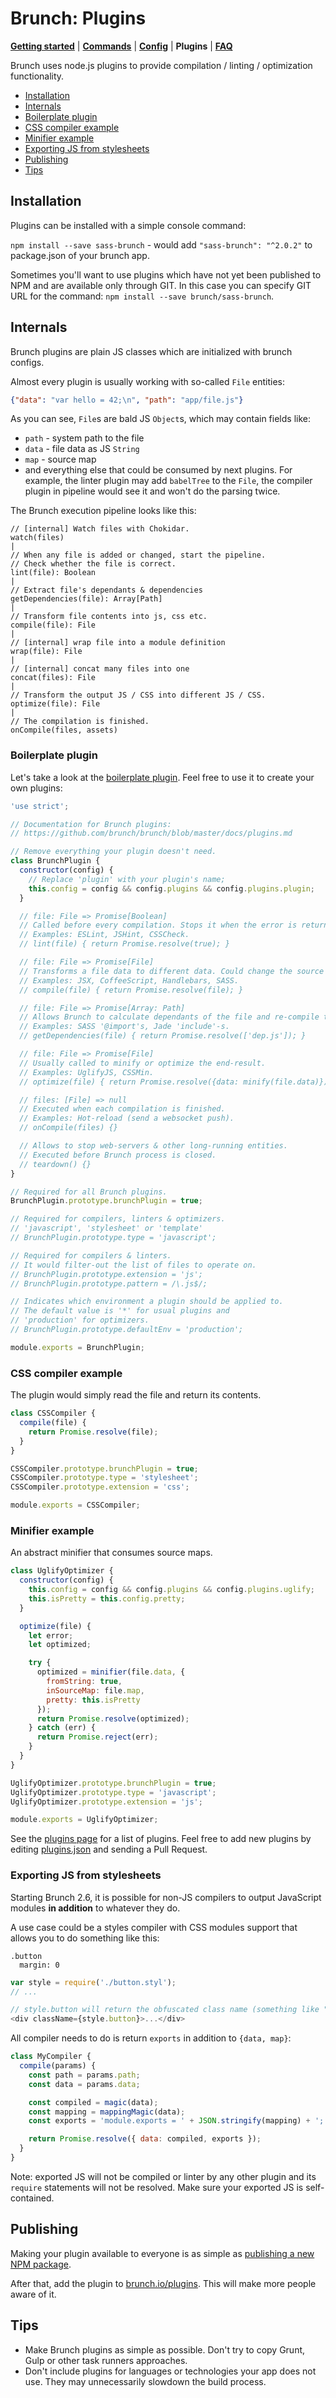 # Brunch: Plugins

[**Getting started**](./README.md) | [**Commands**](./commands.md) | [**Config**](./config.md) | **Plugins** | [**FAQ**](./faq.md)

Brunch uses node.js plugins to provide compilation / linting / optimization functionality.

- [Installation](#installation)
- [Internals](#internals)
- [Boilerplate plugin](#boilerplate-plugin)
- [CSS compiler example](#css-compiler-example)
- [Minifier example](#minifier-example)
- [Exporting JS from stylesheets](#exporting-js-from-stylesheets)
- [Publishing](#publishing)
- [Tips](#tips)

## Installation

Plugins can be installed with a simple console command:

`npm install --save sass-brunch` - would add `"sass-brunch": "^2.0.2"` to package.json of your brunch app.

Sometimes you'll want to use plugins which have not yet been published to NPM and are available only through GIT. In this case you can specify GIT URL for the command: `npm install --save brunch/sass-brunch`.

## Internals

Brunch plugins are plain JS classes which are initialized with brunch configs.

Almost every plugin is usually working with so-called `File` entities:

```json
{"data": "var hello = 42;\n", "path": "app/file.js"}
```

As you can see, `File`s are bald JS `Object`s, which may contain fields like:

- `path` - system path to the file
- `data` - file data as JS `String`
- `map` - source map
- and everything else that could be consumed by next plugins.
  For example, the linter plugin may add `babelTree` to the `File`,
  the compiler plugin in pipeline would see it and won't do the parsing twice.

The Brunch execution pipeline looks like this:

```
// [internal] Watch files with Chokidar.
watch(files)
|
// When any file is added or changed, start the pipeline.
// Check whether the file is correct.
lint(file): Boolean
|
// Extract file's dependants & dependencies
getDependencies(file): Array[Path]
|
// Transform file contents into js, css etc.
compile(file): File
|
// [internal] wrap file into a module definition
wrap(file): File
|
// [internal] concat many files into one
concat(files): File
|
// Transform the output JS / CSS into different JS / CSS.
optimize(file): File
|
// The compilation is finished.
onCompile(files, assets)
```

### Boilerplate plugin

Let's take a look at the [boilerplate plugin](https://github.com/brunch/brunch-boilerplate-plugin). Feel free to use it to create your own plugins:

```javascript
'use strict';

// Documentation for Brunch plugins:
// https://github.com/brunch/brunch/blob/master/docs/plugins.md

// Remove everything your plugin doesn't need.
class BrunchPlugin {
  constructor(config) {
    // Replace 'plugin' with your plugin's name;
    this.config = config && config.plugins && config.plugins.plugin;
  }

  // file: File => Promise[Boolean]
  // Called before every compilation. Stops it when the error is returned.
  // Examples: ESLint, JSHint, CSSCheck.
  // lint(file) { return Promise.resolve(true); }

  // file: File => Promise[File]
  // Transforms a file data to different data. Could change the source map etc.
  // Examples: JSX, CoffeeScript, Handlebars, SASS.
  // compile(file) { return Promise.resolve(file); }

  // file: File => Promise[Array: Path]
  // Allows Brunch to calculate dependants of the file and re-compile them too.
  // Examples: SASS '@import's, Jade 'include'-s.
  // getDependencies(file) { return Promise.resolve(['dep.js']); }

  // file: File => Promise[File]
  // Usually called to minify or optimize the end-result.
  // Examples: UglifyJS, CSSMin.
  // optimize(file) { return Promise.resolve({data: minify(file.data)}); }

  // files: [File] => null
  // Executed when each compilation is finished.
  // Examples: Hot-reload (send a websocket push).
  // onCompile(files) {}

  // Allows to stop web-servers & other long-running entities.
  // Executed before Brunch process is closed.
  // teardown() {}
}

// Required for all Brunch plugins.
BrunchPlugin.prototype.brunchPlugin = true;

// Required for compilers, linters & optimizers.
// 'javascript', 'stylesheet' or 'template'
// BrunchPlugin.prototype.type = 'javascript';

// Required for compilers & linters.
// It would filter-out the list of files to operate on.
// BrunchPlugin.prototype.extension = 'js';
// BrunchPlugin.prototype.pattern = /\.js$/;

// Indicates which environment a plugin should be applied to.
// The default value is '*' for usual plugins and
// 'production' for optimizers.
// BrunchPlugin.prototype.defaultEnv = 'production';

module.exports = BrunchPlugin;
```

### CSS compiler example

The plugin would simply read the file and return its contents.

```javascript
class CSSCompiler {
  compile(file) {
    return Promise.resolve(file);
  }
}

CSSCompiler.prototype.brunchPlugin = true;
CSSCompiler.prototype.type = 'stylesheet';
CSSCompiler.prototype.extension = 'css';

module.exports = CSSCompiler;
```

### Minifier example

An abstract minifier that consumes source maps.

```javascript
class UglifyOptimizer {
  constructor(config) {
    this.config = config && config.plugins && config.plugins.uglify;
    this.isPretty = this.config.pretty;
  }

  optimize(file) {
    let error;
    let optimized;

    try {
      optimized = minifier(file.data, {
        fromString: true,
        inSourceMap: file.map,
        pretty: this.isPretty
      });
      return Promise.resolve(optimized);
    } catch (err) {
      return Promise.reject(err);
    }
  }
}

UglifyOptimizer.prototype.brunchPlugin = true;
UglifyOptimizer.prototype.type = 'javascript';
UglifyOptimizer.prototype.extension = 'js';

module.exports = UglifyOptimizer;
```

See the [plugins page](http://brunch.io/plugins.html) for a list of plugins. Feel free to add new plugins by editing [plugins.json](https://github.com/brunch/brunch.github.io/blob/master/plugins.json) and sending a Pull Request.

### Exporting JS from stylesheets

Starting Brunch 2.6, it is possible for non-JS compilers to output JavaScript modules **in addition** to whatever they do.

A use case could be a styles compiler with CSS modules support that allows you to do something like this:

```stylus
.button
  margin: 0
```

```javascript
var style = require('./button.styl');
// ...

// style.button will return the obfuscated class name (something like "_button_xkplk_42" perhaps)
<div className={style.button}>...</div>
```

All compiler needs to do is return `exports` in addition to `{data, map}`:

```javascript
class MyCompiler {
  compile(params) {
    const path = params.path;
    const data = params.data;

    const compiled = magic(data);
    const mapping = mappingMagic(data);
    const exports = 'module.exports = ' + JSON.stringify(mapping) + ';'

    return Promise.resolve({ data: compiled, exports });
  }
}
```

Note: exported JS will not be compiled or linter by any other plugin and its `require` statements will not be resolved. Make sure your exported JS is self-contained.

## Publishing

Making your plugin available to everyone is as simple as
[publishing a new NPM package](https://docs.npmjs.com/getting-started/publishing-npm-packages).

After that, add the plugin to [brunch.io/plugins](http://brunch.io/plugins).
This will make more people aware of it.

## Tips

- Make Brunch plugins as simple as possible. Don't try to copy Grunt, Gulp or other
  task runners approaches.
- Don't include plugins for languages or technologies your app does not use.
  They may unnecessarily slowdown the build process.
